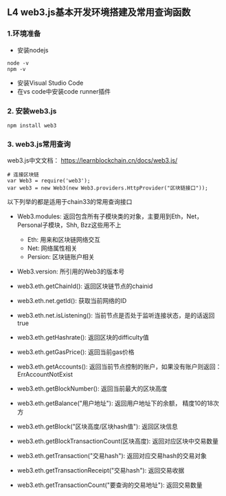 ##  L4 web3.js基本开发环境搭建及常用查询函数

### 1.环境准备

 - 安装nodejs
```  
node -v
npm -v
```  
 - 安装Visual Studio Code
 - 在vs code中安装code runner插件

### 2. 安装web3.js
```  
npm install web3 
```  

### 3. web3.js常用查询  
 web3.js中文文档： https://learnblockchain.cn/docs/web3.js/  
 
```  
# 连接区块链
var Web3 = require('web3');
var web3 = new Web3(new Web3.providers.HttpProvider("区块链接口"));
``` 

以下列举的都是适用于chain33的常用查询接口  
 - Web3.modules: 返回包含所有子模块类的对象，主要用到Eth，Net，Personal子模块，Shh, Bzz这些用不上
   - Eth: 用来和区块链网络交互
   - Net: 网络属性相关
   - Persion: 区块链账户相关
 - Web3.version: 所引用的Web3的版本号  

 - web3.eth.getChainId(): 返回区块链节点的chainid
 - web3.eth.net.getId(): 获取当前网络的ID
 - web3.eth.net.isListening(): 当前节点是否处于监听连接状态，是的话返回true
 - web3.eth.getHashrate():  返回区块的difficulty值
 - web3.eth.getGasPrice():  返回当前gas价格
 - web3.eth.getAccounts():  返回当前节点控制的账户，如果没有账户则返回：ErrAccountNotExist
 - web3.eth.getBlockNumber():  返回当前最大的区块高度
 - web3.eth.getBalance("用户地址"): 返回用户地址下的余额， 精度10的18次方
 - web3.eth.getBlock("区块高度/区块hash值"): 返回区块信息
 - web3.eth.getBlockTransactionCount(区块高度): 返回对应区块中交易数量
 - web3.eth.getTransaction("交易hash"): 返回对应交易hash的交易对象
 - web3.eth.getTransactionReceipt("交易hash"): 返回交易收据
 - web3.eth.getTransactionCount("要查询的交易地址"): 返回交易数量
